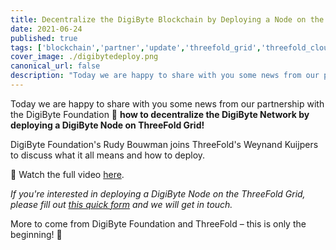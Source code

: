 ```yaml
---
title: Decentralize the DigiByte Blockchain by Deploying a Node on the ThreeFold Grid
date: 2021-06-24
published: true
tags: ['blockchain','partner','update','threefold_grid','threefold_cloud']
cover_image: ./digibytedeploy.png
canonical_url: false
description: "Today we are happy to share with you some news from our partnership with the DigiByte Foundation!"
---
```


Today we are happy to share with you some news from our partnership with the DigiByte Foundation 🤝 **how to decentralize the DigiByte Network by deploying a DigiByte Node on ThreeFold Grid!**

DigiByte Foundation's Rudy Bouwman joins ThreeFold's Weynand Kuijpers to discuss what it all means and how to deploy.

👀 Watch the full video [here](https://youtu.be/fBEwlfcyxgA).

*If you're interested in deploying a DigiByte Node on the ThreeFold Grid, please fill out [this quick form](https://forms.gle/NHDNkZppTzwRorz77) and we will get in touch.*

More to come from DigiByte Foundation and ThreeFold – this is only the beginning! 🌅
